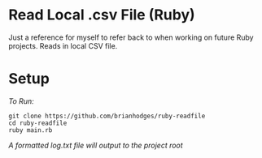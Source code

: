 # Read Local .csv File (Ruby)
Just a reference for myself to refer back to when working on future Ruby projects. Reads in local CSV file.

# Setup
*To Run:*
  ```
  git clone https://github.com/brianhodges/ruby-readfile
  cd ruby-readfile
  ruby main.rb
  ```
*A formatted log.txt file will output to the project root* 
